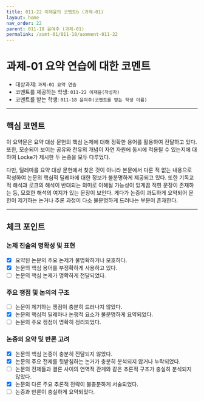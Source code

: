 ```yaml
---
title: 011-22 이재윤의 코멘트b (과제-01) 
layout: home
nav_order: 22
parent: 011-18 윤여주 (과제-01)
permalink: /asmt-01/011-18/aomment-011-22
---
```


# 과제-01 요약 연습에 대한 코멘트

- 대상과제: `과제-01 요약 연습`
- 코멘트를 제공하는 학생: `011-22 이재윤(작성자)` 
- 코멘트를 받는 학생: `011-18 윤여주(코멘트를 받는 학생 이름)` 

---

## 핵심 코멘트

이 요약문은 요약 대상 문헌의 핵심 논제에 대해 정확한 용어를 활용하여 전달하고 있다. 또한, 모순되어 보이는 공유와 전유의 개념이 자연 자원에 동시에 적용될 수 있는지에 대하여 Locke가 제시한 두 논증을 모두 다루었다.

다만, 딜레마를 요약 대상 문헌에서 찾은 것이 아니라 본문에서 다룬 적 없는 내용으로 작성하여 논문의 핵심적 딜레마에 대한 정보가 불분명하게 제공되고 있다. 또한 기독교적 해석과 로크의 해석이 반대되는 의미로 이해될 가능성이 있게끔 적힌 문장이 존재하는 등, 모호한 해석의 여지가 있는 문장이 보인다. 게다가 논증이 과도하게 요약되어 문헌이 제기하는 논거나 추론 과정이 다소 불분명하게 드러나는 부분이 존재한다. 

---

## 체크 포인트

### 논제 진술의 명확성 및 표현  
- [x] 요약된 논문의 주요 논제가 불명확하거나 모호하다.  
- [x] 논문의 핵심 용어를 부정확하게 사용하고 있다.  
- [ ] 논문의 핵심 논제가 명확하게 전달되었다.  

### 주요 쟁점 및 논의의 구조  
- [ ] 논문이 제기하는 쟁점이 충분히 드러나지 않았다.  
- [x] 논문의 핵심적 딜레마나 논쟁적 요소가 불분명하게 요약되었다.  
- [ ] 논문의 주요 쟁점이 명확히 정리되었다.  

### 논증의 요약 및 반론 고려  
- [x] 논문의 핵심 논증이 충분히 전달되지 않았다.  
- [x] 논문의 주요 전제를 뒷받침하는 논거가 충분히 분석되지 않거나 누락되었다.  
- [ ] 논문의 전제들과 결론 사이의 연역적 관계와 같은 추론적 구조가 충실히 분석되지 않았다.  
- [x] 논문의 다른 주요 추론적 전략이 불충분하게 서술되었다.
- [ ] 논증과 반론이 충실하게 요약되었다. 